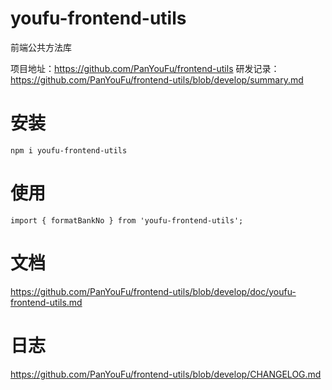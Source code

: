 # youfu-frontend-utils

前端公共方法库

项目地址：https://github.com/PanYouFu/frontend-utils
研发记录：https://github.com/PanYouFu/frontend-utils/blob/develop/summary.md

# 安装

```
npm i youfu-frontend-utils
```

# 使用

```
import { formatBankNo } from 'youfu-frontend-utils';
```

# 文档

https://github.com/PanYouFu/frontend-utils/blob/develop/doc/youfu-frontend-utils.md

# 日志

https://github.com/PanYouFu/frontend-utils/blob/develop/CHANGELOG.md
